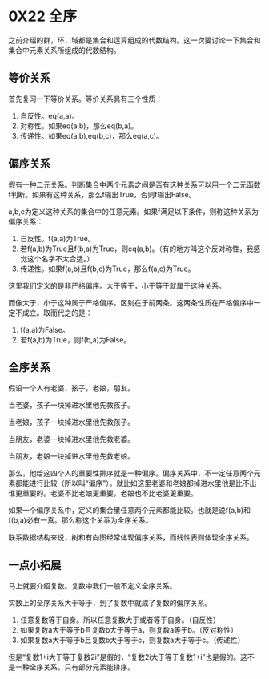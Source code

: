 # 0X22 全序

之前介绍的群，环，域都是集合和运算组成的代数结构。这一次要讨论一下集合和集合中元素关系所组成的代数结构。

## 等价关系

首先复习一下等价关系。等价关系具有三个性质：

1. 自反性。eq(a,a)。
1. 对称性。如果eq(a,b)，那么eq(b,a)。
1. 传递性。如果eq(a,b),eq(b,c)，那么eq(a,c)。

## 偏序关系

假有一种二元关系。判断集合中两个元素之间是否有这种关系可以用一个二元函数f判断。如果有这种关系，那么f输出True，否则f输出False。

a,b,c为定义这种关系的集合中的任意元素。如果f满足以下条件，则称这种关系为偏序关系：

1. 自反性。f(a,a)为True。
1. 若f(a,b)为True且f(b,a)为True，则eq(a,b)。（有的地方叫这个反对称性，我感觉这个名字不太合适。）
1. 传递性。如果f(a,b)且f(b,c)为True，那么f(a,c)为True。

这里我们定义的是非严格偏序。大于等于，小于等于就属于这种关系。

而像大于，小于这种属于严格偏序。区别在于前两条。这两条性质在严格偏序中一定不成立。取而代之的是：

1. f(a,a)为False。
1. 若f(a,b)为True，则f(b,a)为False。

## 全序关系

假设一个人有老婆，孩子，老娘，朋友。

当老婆，孩子一块掉进水里他先救孩子。

当老娘，孩子一块掉进水里他先救孩子。

当朋友，老婆一块掉进水里他先救老婆。

当朋友，老娘一块掉进水里他先救老娘。

那么，他给这四个人的重要性排序就是一种偏序。偏序关系中，不一定任意两个元素都能进行比较（所以叫“偏序"）。就比如这里老婆和老娘都掉进水里他是比不出谁更重要的。老婆不比老娘更重要，老娘也不比老婆更重要。

如果一个偏序关系中，定义的集合里任意两个元素都能比较。也就是说f(a,b)和f(b,a)必有一真。那么称这个关系为全序关系。

联系数据结构来说，树和有向图经常体现偏序关系，而线性表则体现全序关系。

## 一点小拓展

马上就要介绍复数。复数中我们一般不定义全序关系。

实数上的全序关系大于等于，到了复数中就成了复数的偏序关系。

1. 任意复数等于自身。所以任意复数大于或者等于自身。（自反性）
1. 如果复数a大于等于b且复数b大于等于a，则复数a等于b。（反对称性）
1. 如果复数a大于等于b且复数b大于等于c，则复数a大于等于c。（传递性）

但是“复数1+i大于等于复数2i”是假的，“复数2i大于等于复数1+i”也是假的。这不是一种全序关系。只有部分元素能排序。
